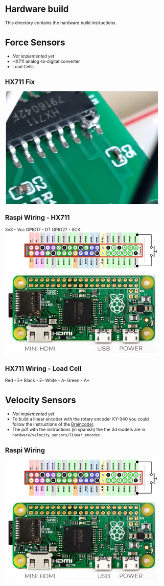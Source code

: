 # Hardware build
This directory contains the hardware build instructions.

# Force Sensors
- *Not implemented yet*
- HX711 analog-to-digital converter
- Load Cells

## HX711 Fix
![HX711 Fix](./hardware/force_sensors/hx711_fix.png)

## Raspi Wiring - HX711
3v3    - Vcc
GPIO17 - DT
GPIO27 - SCK
![Raspi GPIO](./hardware/raspi_w_gpio.jpg)


## HX711 Wiring - Load Cell
Red   - E+
Black - E-
White - A-
Green - A+

# Velocity Sensors
- *Not implemented yet*
- To build a linear encoder with the rotary encoder KY-040 you could follow the instructions of the [Braincoder](./hardware/velocity_sensors/linear_encoder/Braincoder.pdf).
- The pdf with the instructions (in spanish) the the 3d models are in `hardware/velocity_sensors/linear_encoder`.


## Raspi Wiring
![Raspi GPIO](./hardware/raspi_w_gpio.jpg)

